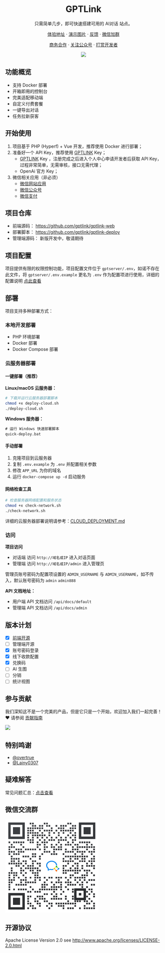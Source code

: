 <div align="center">
  <h1 align="center">GPTLink</h1>
  <p> 只需简单几步，即可快速搭建可用的 AI对话 站点。</p>

  [体验地址](./DEMO.md) · [演示图片](./docs/show/README.md) · [反馈](https://github.com/gptlink/gptlink/issues) · [微信加群](./docs/images/qrcode.png)

  [商务合作](./docs/images/qrcode.png) · [关注公众号](./docs/images/official.jpg) · [打赏开发者](./docs/images/payment.jpeg)

  <img src="https://github.com/gptlink/gptlink/assets/1472352/98a5012b-3111-4c50-bd36-c8eabf17f6e7" />
 
</div>

## 功能概览

- 支持 Docker 部署
- 开箱即用的控制台
- 完美适配移动端
- 自定义付费套餐
- 一键导出对话
- 任务拉新获客

## 开始使用

1. 项目基于 PHP (Hyperf) + Vue 开发，推荐使用 Docker 进行部署；
2. 准备好一个 API Key，推荐使用 [GPTLINK](http://gpt-link.cn) Key；
   - [GPTLINK](http://gpt-link.cn) Key ，注册完成之后进入个人中心申请开发者后获取 API Key，过程非常简单，无需审核，接口无需代理；
   - OpenAi 官方 Key；
3. 微信相关应用（非必须）
   - [微信网站应用](https://developers.weixin.qq.com/doc/oplatform/Website_App/WeChat_Login/Wechat_Login.html)
   - [微信公众号](https://mp.weixin.qq.com/)
   - [微信支付](https://pay.weixin.qq.com/)

## 项目仓库
- 前端源码： https://github.com/gptlink/gptlink-web
- 部署脚本： https://github.com/gptlink/gptlink-deploy
- 管理端源码： 新版开发中，敬请期待

## 项目配置

项目提供有限的权限控制功能，项目配置文件位于 `gptserver/.env`，如诺不存在此文件，将 `gptserver/.env.example` 更名为 `.env` 作为配置项进行使用，详细的配置说明 [点此查看](./docs/ENV.md)

## 部署
项目支持多种部署方式：

### 本地开发部署
- PHP 环境部署
- Docker 部署
- Docker Compose 部署

### 云服务器部署

#### 一键部署（推荐）

**Linux/macOS 云服务器：**
```bash
# 下载并运行云服务器部署脚本
chmod +x deploy-cloud.sh
./deploy-cloud.sh
```

**Windows 服务器：**
```cmd
# 运行 Windows 快速部署脚本
quick-deploy.bat
```

#### 手动部署
1. 克隆项目到云服务器
2. 复制 `.env.example` 为 `.env` 并配置相关参数
3. 修改 `APP_URL` 为你的域名
4. 运行 `docker-compose up -d` 启动服务

#### 网络检查工具
```bash
# 检查服务器网络配置和服务状态
chmod +x check-network.sh
./check-network.sh
```

详细的云服务器部署说明请参考：[CLOUD_DEPLOYMENT.md](./CLOUD_DEPLOYMENT.md)

### 访问

**项目访问**

- 对话端 访问 `http://域名或IP` 进入对话页面
- 管理端 访问 `http://域名或IP/admin` 进入管理页

管理员账号密码为配置项设置的 `ADMIN_USERNAME` 与 `ADMIN_USERNAME`，如不传入，默认账号密码为 `admin` `admin888`

**API 文档地址：**

- 用户端 API 文档访问 `/api/docs/default` 
- 管理端 API 文档访问 `/api/docs/admin`

## 版本计划
- [x] [前端开源](https://github.com/gptlink/gptlink-web)
- [ ] 管理端开源
- [x] 账号密码登录
- [x] 线下收款配置
- [x] 兑换码
- [ ] AI 生图
- [ ] 分销
- [ ] 统计视图

## 参与贡献

我们深知这不是一个完美的产品，但是它只是一个开始，欢迎加入我们一起完善！:heart: 请参阅 [贡献指南](./CONTRIBUTING.md)

<a href="https://github.com/gptlink/gptlink/graphs/contributors">
  <img src="https://contrib.rocks/image?repo=gptlink/gptlink" />
</a>

## 特别鸣谢

- [@overtrue](https://github.com/overtrue) 
- [@Lainy0307](https://github.com/Lainy0307)

## 疑难解答

常见问题汇总：[点击查看](./docs/FAQ.md)

## 微信交流群
<img src="https://raw.githubusercontent.com/gptlink/gptlink/master/docs/images/qrcode.png" width="300" />


## 开源协议
Apache License Version 2.0 see http://www.apache.org/licenses/LICENSE-2.0.html
